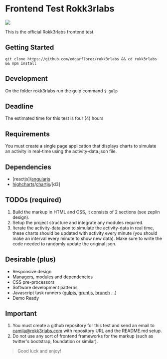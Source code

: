 # Frontend Test Rokk3rlabs

![](https://raw.githubusercontent.com/rokk3rlabs/frontend-test/master/logo.png)

This is the official Rokk3rlabs frontend test.

## Getting Started
`git clone https://github.com/edgarflorez/rokk3rlabs && cd rokk3rlabs && npm install`

## Development 
On the folder rokk3rlabs run the gulp command
`$ gulp`

## Deadline

The estimated time for this test is four (4) hours

## Requirements

You must create a single page application that displays charts to simulate an activity in real-time using the activity-data.json file.


## Dependencies

* [reactjs]/[angularjs]
* [highcharts]/[chartjs]/[d3]

## TODOs (required)

1. Build the markup in HTML and CSS, it consists of 2 sections (see zeplin design).
2. Setup the project structure and integrate any modules required.
3. Iterate the activity-data.json to simulate the activity-data in real time, these charts should be updated with activity every minute (you should make an interval every minute to show new data). Make sure to write the code needed to randomly update the original json.


## Desirable (plus)

* Responsive design
* Managers, modules and dependencies
* CSS pre-processors
* Software development patterns
* Javascript task runners ([gulpjs], [gruntjs], [brunch] ...)
* Demo Ready


## Important

1. You must create a github repository for this test and send an email to camila@rokk3rlabs.com with repository URL and the README.md setup.
2. Do not use any sort of frontend frameworks for the markup (such as twitter's bootstrap, foundation or similar).


> Good luck and enjoy!

[angularjs]: <https://angularjs.org/>
[highcharts]: <http://www.highcharts.com/>
[chartjs]: <http://www.chartjs.org/>
[gulpjs]: <http://gulpjs.com/>
[gruntjs]: <http://gruntjs.com/>
[brunch]: <http://brunch.io/>
